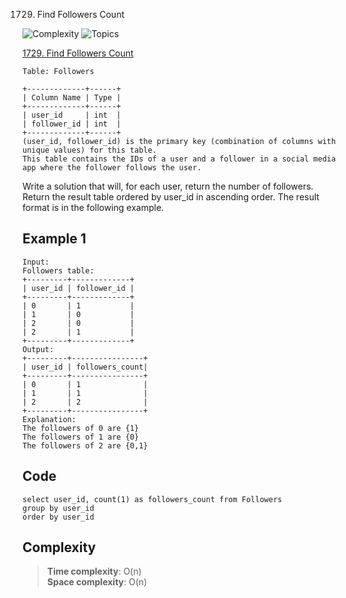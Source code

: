 1729. Find Followers Count

![Complexity](https://img.shields.io/badge/easy-green)
![Topics](https://img.shields.io/badge/database-blue)

[1729. Find Followers Count](https://leetcode.com/problems/find-followers-count/description/)

```
Table: Followers

+-------------+------+
| Column Name | Type |
+-------------+------+
| user_id     | int  |
| follower_id | int  |
+-------------+------+
(user_id, follower_id) is the primary key (combination of columns with unique values) for this table.
This table contains the IDs of a user and a follower in a social media app where the follower follows the user.
```

Write a solution that will, for each user, return the number of followers.
Return the result table ordered by user_id in ascending order.
The result format is in the following example.

## Example 1

```
Input: 
Followers table:
+---------+-------------+
| user_id | follower_id |
+---------+-------------+
| 0       | 1           |
| 1       | 0           |
| 2       | 0           |
| 2       | 1           |
+---------+-------------+
Output: 
+---------+----------------+
| user_id | followers_count|
+---------+----------------+
| 0       | 1              |
| 1       | 1              |
| 2       | 2              |
+---------+----------------+
Explanation: 
The followers of 0 are {1}
The followers of 1 are {0}
The followers of 2 are {0,1}
```

## Code

```tsql
select user_id, count(1) as followers_count from Followers
group by user_id
order by user_id
```

## Complexity

> **Time complexity**: O(n)  
> **Space complexity**: O(n)
